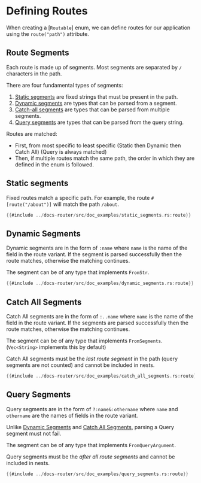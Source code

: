 # Defining Routes

When creating a [`Routable`] enum, we can define routes for our application using the `route("path")` attribute.

## Route Segments

Each route is made up of segments. Most segments are separated by `/` characters in the path.

There are four fundamental types of segments:

1. [Static segments](#static-segments) are fixed strings that must be present in the path.
2. [Dynamic segments](#dynamic-segments) are types that can be parsed from a segment.
3. [Catch-all segments](#catch-all-segments) are types that can be parsed from multiple segments.
4. [Query segments](#query-segments) are types that can be parsed from the query string.

Routes are matched:

- First, from most specific to least specific (Static then Dynamic then Catch All) (Query is always matched)
- Then, if multiple routes match the same path, the order in which they are defined in the enum is followed.

## Static segments

Fixed routes match a specific path. For example, the route `#[route("/about")]` will match the path `/about`.

```rust
{{#include ../docs-router/src/doc_examples/static_segments.rs:route}}
```

## Dynamic Segments

Dynamic segments are in the form of `:name` where `name` is
the name of the field in the route variant. If the segment is parsed
successfully then the route matches, otherwise the matching continues.

The segment can be of any type that implements `FromStr`.

```rust
{{#include ../docs-router/src/doc_examples/dynamic_segments.rs:route}}
```

## Catch All Segments

Catch All segments are in the form of `:..name` where `name` is the name of the field in the route variant. If the segments are parsed successfully then the route matches, otherwise the matching continues.

The segment can be of any type that implements `FromSegments`. (`Vec<String>` implements this by default)

Catch All segments must be the _last route segment_ in the path (query segments are not counted) and cannot be included in nests.

```rust
{{#include ../docs-router/src/doc_examples/catch_all_segments.rs:route}}
```

## Query Segments

Query segments are in the form of `?:name&:othername` where `name` and `othername` are the names of fields in the route variant.

Unlike [Dynamic Segments](#dynamic-segments) and [Catch All Segments](#catch-all-segments), parsing a Query segment must not fail.

The segment can be of any type that implements `FromQueryArgument`.

Query segments must be the _after all route segments_ and cannot be included in nests.

```rust
{{#include ../docs-router/src/doc_examples/query_segments.rs:route}}
```

